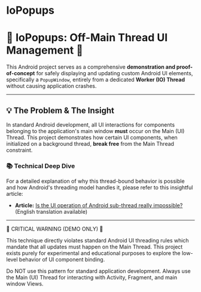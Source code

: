 # IoPopups

# 🥶 IoPopups: Off-Main Thread UI Management 🚀

This Android project serves as a comprehensive **demonstration and proof-of-concept** for safely displaying and updating custom Android UI elements, specifically a `PopupWindow`, entirely from a dedicated **Worker (IO) Thread** without causing application crashes.

***

## 💡 The Problem & The Insight

In standard Android development, all UI interactions for components belonging to the application's main window **must** occur on the Main (UI) Thread. This project demonstrates how certain UI components, when initialized on a background thread, **break free** from the Main Thread constraint.

### 📚 Technical Deep Dive

For a detailed explanation of why this thread-bound behavior is possible and how Android's threading model handles it, please refer to this insightful article:

* **Article:** [Is the UI operation of Android sub-thread really impossible?](https://segmentfault.com/a/1190000041870945/en) (English translation available)

***

🚨 CRITICAL WARNING (DEMO ONLY) 🚨

This technique directly violates standard Android UI threading rules which mandate that all updates must happen on the Main Thread. This project exists purely for experimental and educational purposes to explore the low-level behavior of UI component binding.

Do NOT use this pattern for standard application development. Always use the Main (UI) Thread for interacting with Activity, Fragment, and main window Views.